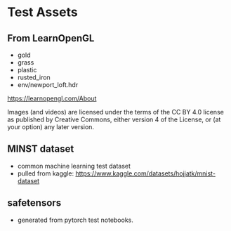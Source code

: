 # Test Assets

## From LearnOpenGL

- gold
- grass
- plastic
- rusted_iron
- env/newport_loft.hdr

https://learnopengl.com/About

Images (and videos) are licensed under the terms of the CC BY 4.0 license as published by Creative Commons, either
version 4 of the License, or (at your option) any later version.

## MINST dataset
 - common machine learning test dataset
 - pulled from kaggle: https://www.kaggle.com/datasets/hojjatk/mnist-dataset

## safetensors
 - generated from pytorch test notebooks.

